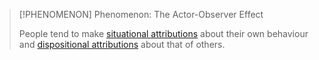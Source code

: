 >[!PHENOMENON] Phenomenon: The Actor-Observer Effect
>
>People tend to make [situational attributions](../External%20Attribution%20(Situational%20Attribution).md) about their own behaviour and [dispositional attributions](../Internal%20Attribution%20(Dispositional%20Attribution).md) about that of others.
>